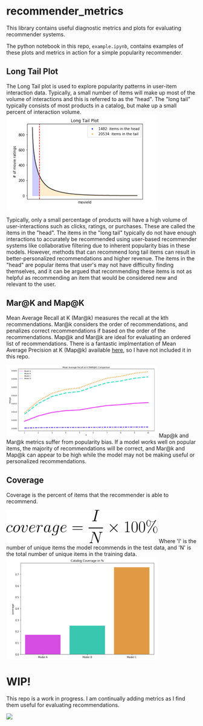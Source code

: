 # recommender_metrics
This library contains useful diagnostic metrics and plots for evaluating recommender systems. 

The python notebook in this repo, `example.ipynb`, contains examples of these plots and metrics in action for a simple popularity recommender.

## Long Tail Plot
The Long Tail plot is used to explore popularity patterns in user-item interaction data. Typically, a small number of items will make up most of the volume of interactions and this is referred to as the "head". The "long tail" typically consists of most products in a catalog, but make up a small percent of interaction volume.
<img src="images/long_tail_plot.png" alt="Long Tail Plot" width=400>

Typically, only a small percentage of products will have a high volume of user-interactions such as clicks, ratings, or purchases. These are called the items in the "head". The items in the "long tail" typically do not have enough interactions to accurately be recommended using user-based recommender systems like collaborative filtering due to inherent popularity bias in these models. However, methods that can recommend long tail items can result in better-personalized recommendations and higher revenue. The items in the "head" are popular items that user's may not have difficulty finding themselves, and it can be argued that recommending these items is not as helpful as recommending an item that would be considered new and relevant to the user.

## Mar@K and Map@K
Mean Average Recall at K (Mar@k) measures the recall at the kth recommendations. Mar@k considers the order of recommendations, and penalizes correct recommendations if based on the order of the recommendations. Map@k and Mar@k are ideal for evaluating an ordered list of recommendations. There is a fantastic implmentation of Mean Average Precision at K (Map@k) available [here](https://github.com/benhamner/Metrics), so I have not included it in this repo.

<img src="images/mark_plot.png" alt="Mar@k" width=400>
Map@k and Mar@k metrics suffer from popularity bias. If a model works well on popular items, the majority of recommendations will be correct, and Mar@k and Map@k can appear to be high while the model may not be making useful or personalized recommendations. 

## Coverage
Coverage is the percent of items that the recommender is able to recommend.

<img src="images/coverage_equation.gif" alt="Coverage Equation" width=400>
Where 'I' is the number of unique items the model recommends in the test data, and 'N' is the total number of unique items in the training data.

<img src="images/coverage_plot.png" alt="Coverage Plot" width=400>


# WIP!
This repo is a work in progress. I am continually adding metrics as I find them useful for evaluating recommendations.

<img src="https://media.giphy.com/media/YAnpMSHcurJVS/giphy.gif" width=400>
